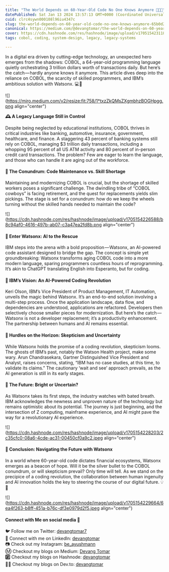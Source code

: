 ```yaml
---
title: "The World Depends on 60-Year-Old Code No One Knows Anymore 👴🏻🚀"
datePublished: Sat Jan 13 2024 13:57:13 GMT+0000 (Coordinated Universal Time)
cuid: clrc4sywn000108l96iu4347c
slug: the-world-depends-on-60-year-old-code-no-one-knows-anymore-65b0d2a4a171
canonical: https://medium.com/@devangtomar/the-world-depends-on-60-year-old-code-no-one-knows-anymore-65b0d2a4a171
cover: https://cdn.hashnode.com/res/hashnode/image/upload/v1705154231182/fdb6e1b2-82fa-4c9b-9b38-995f00166369.png
tags: cobol, coding, system-design, legacy, legacy-systems

---
```


In a digital era driven by cutting-edge technology, an unexpected hero emerges from the shadows: COBOL, a 64-year-old programming language quietly orchestrating 3 trillion dollars worth of transactions daily. But here’s the catch — hardly anyone knows it anymore. This article dives deep into the reliance on COBOL, the scarcity of skilled programmers, and IBM’s ambitious solution with Watsonx. 💻💸

![](https://miro.medium.com/v2/resize:fit:758/1*txzZkQMsZXgmbhzBOGHpgg.png align="center")

**🕰️ A Legacy Language Still in Control**

Despite being neglected by educational institutions, COBOL thrives in critical industries like banking, automotive, insurance, government, healthcare, and finance. A staggering 43 percent of banking systems still rely on COBOL, managing $3 trillion daily transactions, including a whopping 95 percent of all US ATM activity and 80 percent of in-person credit card transactions. The problem? Few are eager to learn the language, and those who can handle it are aging out of the workforce.

#### **🤔 The Conundrum: Code Maintenance vs. Skill Shortage**

Maintaining and modernizing COBOL is crucial, but the shortage of skilled workers poses a significant challenge. The dwindling tribe of “COBOL cowboys” is facing retirement, and the quest for replacements yields slim pickings. The stage is set for a conundrum: how do we keep the wheels turning without the skilled hands needed to maintain the code?

![](https://cdn.hashnode.com/res/hashnode/image/upload/v1705154226588/b8c94af0-4616-497b-ab07-c3a47ea2fd8b.png align="center")

#### **🤖 Enter Watsonx: AI to the Rescue**

IBM steps into the arena with a bold proposition — Watsonx, an AI-powered code assistant designed to bridge the gap. The concept is simple yet groundbreaking: Watsonx transforms aging COBOL code into a more modern language, sparing programmers countless hours of reprogramming. It’s akin to ChatGPT translating English into Esperanto, but for coding.

#### **🚀 IBM’s Vision: An AI-Powered Coding Revolution**

Keri Olson, IBM’s Vice President of Product Management, IT Automation, unveils the magic behind Watsonx. It’s an end-to-end solution involving a multi-step process. Once the application landscape, data flow, and dependencies are understood, applications are refactored. Developers then selectively choose smaller pieces for modernization. But here’s the catch — Watsonx is not a developer replacement; it’s a productivity enhancement. The partnership between humans and AI remains essential.

#### **🌌 Hurdles on the Horizon: Skepticism and Uncertainty**

While Watsonx holds the promise of a coding revolution, skepticism looms. The ghosts of IBM’s past, notably the Watson Health project, make some wary. Arun Chandrasekara, Gartner Distinguished Vice President and Analyst, raises concerns, stating, “IBM has no case studies, at this time, to validate its claims.” The cautionary ‘wait and see’ approach prevails, as the AI generation is still in its early stages.

#### **🔮 The Future: Bright or Uncertain?**

As Watsonx takes its first steps, the industry watches with bated breath. IBM acknowledges the newness and unproven nature of the technology but remains optimistic about its potential. The journey is just beginning, and the intersection of Z computing, mainframe experience, and AI might pave the way for a revolutionary AI experience.

![](https://cdn.hashnode.com/res/hashnode/image/upload/v1705154228203/2c35cfc0-08a6-4cde-ac31-00450cf0a9c2.jpeg align="center")

#### **🌈 Conclusion: Navigating the Future with Watsonx**

In a world where 60-year-old code dictates financial ecosystems, Watsonx emerges as a beacon of hope. Will it be the silver bullet to the COBOL conundrum, or will skepticism prevail? Only time will tell. As we stand on the precipice of a coding revolution, the collaboration between human ingenuity and AI innovation holds the key to steering the course of our digital future. 💡🤖

![](https://cdn.hashnode.com/res/hashnode/image/upload/v1705154229664/6ea4f263-b8ff-451a-b76c-df3e0979d2f5.jpeg align="center")

#### **Connect with Me on social media 📲**

🐦 Follow me on Twitter: [devangtomar7](https://twitter.com/devangtomar7)  
🔗 Connect with me on LinkedIn: [devangtomar](https://www.linkedin.com/in/devangtomar)  
📷 Check out my Instagram: [be\_ayushmann](https://instagram.com/be_ayushmann)  
Ⓜ️ Checkout my blogs on Medium: [Devang Tomar](https://medium.com/u/8f5e1c86129d)  
**#️⃣** Checkout my blogs on Hashnode: [devangtomar](https://devangtomar.hashnode.dev/)  
**🧑‍💻** Checkout my blogs on Dev.to: [devangtomar](https://dev.to/devangtomar)